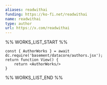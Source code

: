```yaml
---
aliases: readwithai
funding: https://ko-fi.net/readwithai
name: readwithai
type: author
url: https://x.com/readwithai
---
```



%% WORKS_LIST_START %%

```datacorejsx
const { AuthorWorks } = await dc.require('basement/datacore/authors.jsx');
return function View() {
    return <AuthorWorks/>
}
```
%% WORKS_LIST_END %%